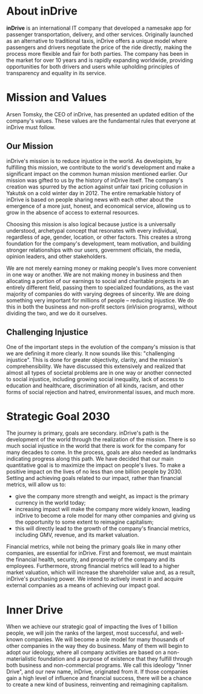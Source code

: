 # About inDrive

**inDrive** is an international IT company that developed a namesake app for passenger transportation, delivery, and other services. Originally launched as an alternative to traditional taxis, inDrive offers a unique model where passengers and drivers negotiate the price of the ride directly, making the process more flexible and fair for both parties. The company has been in the market for over 10 years and is rapidly expanding worldwide, providing opportunities for both drivers and users while upholding principles of transparency and equality in its service.


# Mission and Values

Arsen Tomsky, the CEO of inDrive, has presented an updated edition of the company's values. These values are the fundamental rules that everyone at inDrive must follow.


## Our Mission

inDrive's mission is to reduce injustice in the world. As developists, by fulfilling this mission, we contribute to the world's development and make a significant impact on the common human mission mentioned earlier. Our mission was gifted to us by the history of inDrive itself. The company's creation was spurred by the action against unfair taxi pricing collusion in Yakutsk on a cold winter day in 2012. The entire remarkable history of inDrive is based on people sharing news with each other about the emergence of a more just, honest, and economical service, allowing us to grow in the absence of access to external resources.

Choosing this mission is also logical because justice is a universally understood, archetypal concept that resonates with every individual, regardless of age, gender, location, or other factors. This creates a strong foundation for the company's development, team motivation, and building stronger relationships with our users, government officials, the media, opinion leaders, and other stakeholders.

We are not merely earning money or making people's lives more convenient in one way or another. We are not making money in business and then allocating a portion of our earnings to social and charitable projects in an entirely different field, passing them to specialized foundations, as the vast majority of companies do with varying degrees of sincerity. We are doing something very important for millions of people – reducing injustice. We do this in both the business and non-profit sectors (inVision programs), without dividing the two, and we do it ourselves.


## Challenging Injustice

One of the important steps in the evolution of the company's mission is that we are defining it more clearly. It now sounds like this: "challenging injustice". This is done for greater objectivity, clarity, and the mission's comprehensibility. We have discussed this extensively and realized that almost all types of societal problems are in one way or another connected to social injustice, including growing social inequality, lack of access to education and healthcare, discrimination of all kinds, racism, and other forms of social rejection and hatred, environmental issues, and much more.


# Strategic Goal 2030

The journey is primary, goals are secondary. inDrive's path is the development of the world through the realization of the mission. There is so much social injustice in the world that there is work for the company for many decades to come. In the process, goals are also needed as landmarks indicating progress along this path. We have decided that our main quantitative goal is to maximize the impact on people's lives. To make a positive impact on the lives of no less than one billion people by 2030. Setting and achieving goals related to our impact, rather than financial metrics, will allow us to:

* give the company more strength and weight, as impact is the primary currency in the world today;
* increasing impact will make the company more widely known, leading inDrive to become a role model for many other companies and giving us the opportunity to some extent to reimagine capitalism;
* this will directly lead to the growth of the company's financial metrics, including GMV, revenue, and its market valuation.

Financial metrics, while not being the primary goals like in many other companies, are essential for inDrive. First and foremost, we must maintain the financial health, security, and prosperity of the company and its employees. Furthermore, strong financial metrics will lead to a higher market valuation, which will increase the shareholder value and, as a result, inDrive's purchasing power. We intend to actively invest in and acquire external companies as a means of achieving our impact goal.


# Inner Drive

When we achieve our strategic goal of impacting the lives of 1 billion people, we will join the ranks of the largest, most successful, and well-known companies. We will become a role model for many thousands of other companies in the way they do business. Many of them will begin to adopt our ideology, where all company activities are based on a non-materialistic foundation and a purpose of existence that they fulfill through both business and non-commercial programs. We call this ideology "Inner Drive", and our new name, inDrive, originated from it. If those companies gain a high level of influence and financial success, there will be a chance to create a new kind of business, reinventing and reimagining capitalism.

